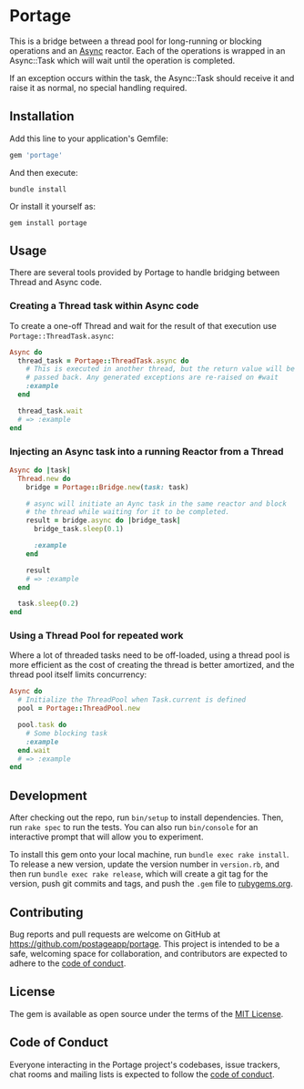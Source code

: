 # Portage

This is a bridge between a thread pool for long-running or blocking operations
and an [Async](https://github.com/socketry/async) reactor. Each of the
operations is wrapped in an Async::Task which will wait until the operation is
completed.

If an exception occurs within the task, the Async::Task should receive it and
raise it as normal, no special handling required.

## Installation

Add this line to your application's Gemfile:

```ruby
gem 'portage'
```

And then execute:

```shell
bundle install
```

Or install it yourself as:

```shell
gem install portage
```

## Usage

There are several tools provided by Portage to handle bridging between
Thread and Async code.

### Creating a Thread task within Async code

To create a one-off Thread and wait for the result of that execution use
`Portage::ThreadTask.async`:

```ruby
Async do
  thread_task = Portage::ThreadTask.async do
    # This is executed in another thread, but the return value will be
    # passed back. Any generated exceptions are re-raised on #wait
    :example
  end

  thread_task.wait
  # => :example
end
```

### Injecting an Async task into a running Reactor from a Thread

```ruby
Async do |task|
  Thread.new do
    bridge = Portage::Bridge.new(task: task)

    # async will initiate an Aync task in the same reactor and block
    # the thread while waiting for it to be completed.
    result = bridge.async do |bridge_task|
      bridge_task.sleep(0.1)

      :example
    end

    result
    # => :example
  end

  task.sleep(0.2)
end
```

### Using a Thread Pool for repeated work

Where a lot of threaded tasks need to be off-loaded, using a thread pool is
more efficient as the cost of creating the thread is better amortized, and
the thread pool itself limits concurrency:

```ruby
Async do
  # Initialize the ThreadPool when Task.current is defined
  pool = Portage::ThreadPool.new

  pool.task do
    # Some blocking task
    :example
  end.wait
  # => :example
end
```

## Development

After checking out the repo, run `bin/setup` to install dependencies. Then, run `rake spec` to run the tests. You can also run `bin/console` for an interactive prompt that will allow you to experiment.

To install this gem onto your local machine, run `bundle exec rake install`. To release a new version, update the version number in `version.rb`, and then run `bundle exec rake release`, which will create a git tag for the version, push git commits and tags, and push the `.gem` file to [rubygems.org](https://rubygems.org).

## Contributing

Bug reports and pull requests are welcome on GitHub at https://github.com/postageapp/portage. This project is intended to be a safe, welcoming space for collaboration, and contributors are expected to adhere to the [code of conduct](https://github.com/postageapp/portage/blob/master/CODE_OF_CONDUCT.md).


## License

The gem is available as open source under the terms of the [MIT License](https://opensource.org/licenses/MIT).

## Code of Conduct

Everyone interacting in the Portage project's codebases, issue trackers, chat rooms and mailing lists is expected to follow the [code of conduct](https://github.com/postageapp/portage/blob/master/CODE_OF_CONDUCT.md).
